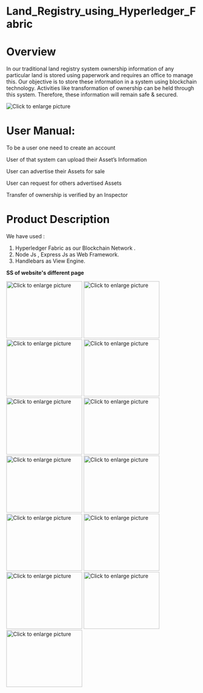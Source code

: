 # Land_Registry_using_Hyperledger_Fabric
# Overview

In our traditional land registry system ownership information of any particular land is
stored using paperwork and requires an office to manage this.
Our objective​ is to store these information in a system using blockchain technology.
Activities like transformation of ownership can be held through this system.
Therefore, these information will remain safe & secured.

<img src="https://drive.google.com/uc?export=view&id=17AKs9jiseQbDME6kHQ7ArHZ3n1aZjQi1" title="Click to enlarge picture" />

# User Manual:

To be a user one need to create an account

User of that system can upload their Asset’s Information

User can advertise their Assets for sale

User can request for others advertised Assets

Transfer of ownership is verified by an Inspector

# Product Description
We have used :
1. Hyperledger Fabric as our Blockchain Network .
2. Node Js , Express Js as Web Framework.
3. Handlebars as View Engine.

**SS of website's different page**

<img src="https://drive.google.com/uc?export=view&id=1zkiNtxKavNrQQ_RCmNK3aWAAvZT4tovD" width=200px height=150px title="Click to enlarge picture"/> <img src="https://drive.google.com/uc?export=view&id=1z1roxBcIcQrNNYej0XTRl4QqztLOkkJ0" width=200px height=150px title="Click to enlarge picture"/> <img src="https://drive.google.com/uc?export=view&id=1akGnIgfIOxCN8xIpgYrknkl5aj2_5rAk" width=200px height=150px title="Click to enlarge picture"/> <img src="https://drive.google.com/uc?export=view&id=18B63MPM52qrVG3NVtzvWo5JSVa10D-u-" width=200px height=150px title="Click to enlarge picture"/> <img src="https://drive.google.com/uc?export=view&id=1B3hfbFXckqNb7m2ay0gjHRgfZTHfbXWV" width=200px height=150px title="Click to enlarge picture"/> <img src="https://drive.google.com/uc?export=view&id=1So0FCoiHWoS9aUzlAw_5U96tGnTpzrPZ" width=200px height=150px title="Click to enlarge picture"/> <img src="https://drive.google.com/uc?export=view&id=1OUaVy6QRe9b0KrGuiG_eTjyRjjS3Xao4" width=200px height=150px title="Click to enlarge picture"/> <img src="https://drive.google.com/uc?export=view&id=1t5YVr_gH0VUoVW0GOzbrrcQmc18BfPHk" width=200px height=150px title="Click to enlarge picture"/> <img src="https://drive.google.com/uc?export=view&id=1eb9itkX5pAdTNvkf4bJTqV9TnoLgxS0x" width=200px height=150px title="Click to enlarge picture"/> <img src="https://drive.google.com/uc?export=view&id=1mKW8y22PkYyto8O_R5uJWEh8lhKCkqnU" width=200px height=150px title="Click to enlarge picture"/> <img src="https://drive.google.com/uc?export=view&id=1U5qh758rtQDlsKvg3Ky1sjOCf2CLpfSj" width=200px height=150px title="Click to enlarge picture"/> <img src="https://drive.google.com/uc?export=view&id=1nG0YQ-MlwLWm7Rwrt8S7aaw64MOIxyKu" width=200px height=150px title="Click to enlarge picture"/> <img src="https://drive.google.com/uc?export=view&id=1Wp8Ru4dwYyp6-vLPcsn8WjrNiw4dXoEH" width=200px height=150px title="Click to enlarge picture"/>
